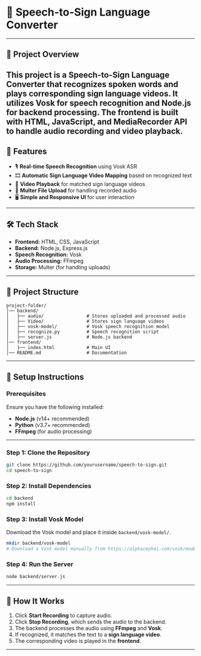 # 🎤 Speech-to-Sign Language Converter
---
## 📌 Project Overview
This project is a **Speech-to-Sign Language Converter** that recognizes spoken words and plays corresponding sign language videos. It utilizes **Vosk** for speech recognition and **Node.js** for backend processing. The frontend is built with **HTML, JavaScript, and MediaRecorder API** to handle audio recording and video playback.
---
## 🚀 Features
- 🎙️ **Real-time Speech Recognition** using Vosk ASR
- 🎞️ **Automatic Sign Language Video Mapping** based on recognized text
- 🎥 **Video Playback** for matched sign language videos
- 📂 **Multer File Upload** for handling recorded audio
- 🖥️ **Simple and Responsive UI** for user interaction
---
## 🛠️ Tech Stack
- **Frontend:** HTML, CSS, JavaScript
- **Backend:** Node.js, Express.js
- **Speech Recognition:** Vosk
- **Audio Processing:** FFmpeg
- **Storage:** Multer (for handling uploads)
---
## 📂 Project Structure
```
project-folder/
│── backend/
│   ├── audio/                # Stores uploaded and processed audio
│   ├── Video/                # Stores sign language videos
│   ├── vosk-model/           # Vosk speech recognition model
│   ├── recognize.py          # Speech recognition script
│   ├── server.js             # Node.js backend
│── frontend/
│   ├── index.html            # Main UI
│── README.md                 # Documentation
```
---
## 🔧 Setup Instructions
### Prerequisites
Ensure you have the following installed:
- **Node.js** (v14+ recommended)
- **Python** (v3.7+ recommended)
- **FFmpeg** (for audio processing)
---
### Step 1: Clone the Repository
```sh
git clone https://github.com/yourusername/speech-to-sign.git
cd speech-to-sign
```

### Step 2: Install Dependencies
```sh
cd backend
npm install
```

### Step 3: Install Vosk Model
Download the Vosk model and place it inside `backend/vosk-model/`.
```sh
mkdir backend/vosk-model
# Download a Vosk model manually from https://alphacephei.com/vosk/models
```

### Step 4: Run the Server
```sh
node backend/server.js
```
---
## 📝 How It Works
1. Click **Start Recording** to capture audio.
2. Click **Stop Recording**, which sends the audio to the backend.
3. The backend processes the audio using **FFmpeg** and **Vosk**.
4. If recognized, it matches the text to a **sign language video**.
5. The corresponding video is played in the **frontend**.

---
